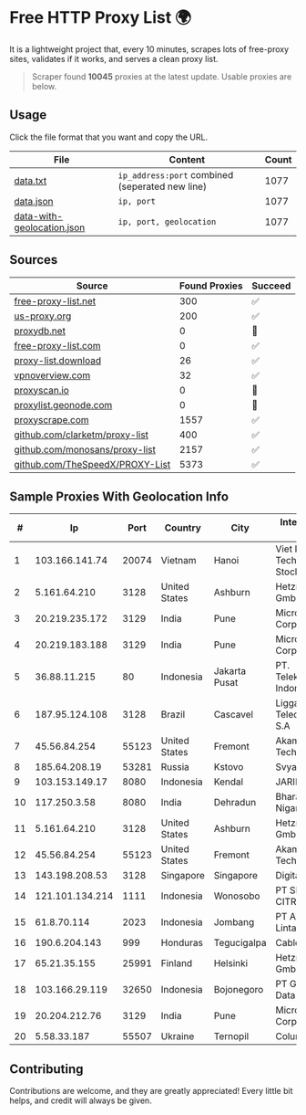 
# Free HTTP Proxy List 🌍

It is a lightweight project that, every 10 minutes, scrapes lots of free-proxy sites, validates if it works, and serves a clean proxy list.


> Scraper found **10045** proxies at the latest update. Usable proxies are below.

## Usage

Click the file format that you want and copy the URL.


|File|Content|Count|
|----|-------|-----|
|[data.txt](https://raw.githubusercontent.com/themiralay/Proxy-List-World/master/data.txt)|`ip_address:port` combined (seperated new line)|1077|
|[data.json](https://raw.githubusercontent.com/themiralay/Proxy-List-World/master/data.json)|`ip, port`|1077|
|[data-with-geolocation.json](https://raw.githubusercontent.com/themiralay/Proxy-List-World/master/data-with-geolocation.json)|`ip, port, geolocation`|1077|

## Sources

|Source|Found Proxies|Succeed|
|------|-------------|-------|
|[free-proxy-list.net](https://free-proxy-list.net)|300|✅|
|[us-proxy.org](https://www.us-proxy.org)|200|✅|
|[proxydb.net](http://proxydb.net)|0|🚫|
|[free-proxy-list.com](https://free-proxy-list.com/?page=&port=&type%5B%5D=http&type%5B%5D=https&up_time=0&search=Search)|0|✅|
|[proxy-list.download](https://www.proxy-list.download/HTTP)|26|✅|
|[vpnoverview.com](https://vpnoverview.com/privacy/anonymous-browsing/free-proxy-servers)|32|✅|
|[proxyscan.io](https://www.proxyscan.io)|0|🚫|
|[proxylist.geonode.com](https://proxylist.geonode.com/api/proxy-list?limit=300&page=1&sort_by=lastChecked&sort_type=desc&protocols=http,https)|0|🚫|
|[proxyscrape.com](https://api.proxyscrape.com/v2/?request=displayproxies&protocol=http&timeout=10000&country=all&ssl=all&anonymity=all)|1557|✅|
|[github.com/clarketm/proxy-list](https://raw.githubusercontent.com/clarketm/proxy-list/master/proxy-list-raw.txt)|400|✅|
|[github.com/monosans/proxy-list](https://raw.githubusercontent.com/monosans/proxy-list/main/proxies/http.txt)|2157|✅|
|[github.com/TheSpeedX/PROXY-List](https://raw.githubusercontent.com/TheSpeedX/PROXY-List/master/http.txt)|5373|✅|


## Sample Proxies With Geolocation Info

|#|Ip|Port|Country|City|Internet Service Provider|
|-|--|----|-------|----|-------------------------|
|1|103.166.141.74|20074|Vietnam|Hanoi|Viet NAM Cloud Technology Joint Stock Company|
|2|5.161.64.210|3128|United States|Ashburn|Hetzner Online GmbH|
|3|20.219.235.172|3129|India|Pune|Microsoft Corporation|
|4|20.219.183.188|3129|India|Pune|Microsoft Corporation|
|5|36.88.11.215|80|Indonesia|Jakarta Pusat|PT. Telekomunikasi Indonesia|
|6|187.95.124.108|3128|Brazil|Cascavel|Ligga Telecomunicações S.A|
|7|45.56.84.254|55123|United States|Fremont|Akamai Technologies, Inc.|
|8|185.64.208.19|53281|Russia|Kstovo|Svyazist LLC|
|9|103.153.149.17|8080|Indonesia|Kendal|JARINGANKU|
|10|117.250.3.58|8080|India|Dehradun|Bharat Sanchar Nigam Ltd|
|11|5.161.64.210|3128|United States|Ashburn|Hetzner Online GmbH|
|12|45.56.84.254|55123|United States|Fremont|Akamai Technologies, Inc.|
|13|143.198.208.53|3128|Singapore|Singapore|DigitalOcean, LLC|
|14|121.101.134.214|1111|Indonesia|Wonosobo|PT SELARAS CITRA TERABIT|
|15|61.8.70.114|2023|Indonesia|Jombang|PT Aplikanusa Lintasarta|
|16|190.6.204.143|999|Honduras|Tegucigalpa|Cablecolor S.A.|
|17|65.21.35.155|25991|Finland|Helsinki|Hetzner Online GmbH|
|18|103.166.29.119|32650|Indonesia|Bojonegoro|PT Global Media Data Prima|
|19|20.204.212.76|3129|India|Pune|Microsoft Corporation|
|20|5.58.33.187|55507|Ukraine|Ternopil|Columbus|



## Contributing

Contributions are welcome, and they are greatly appreciated! Every
little bit helps, and credit will always be given.

